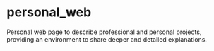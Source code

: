 # personal_web

Personal web page to describe professional and personal projects, providing an environment to share deeper and detailed explanations.
